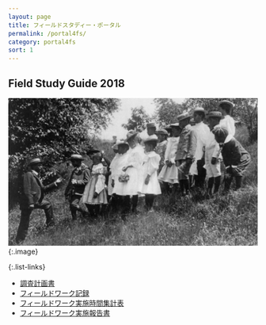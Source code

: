 ```yaml
---
layout: page
title: フィールドスタディー・ポータル
permalink: /portal4fs/
category: portal4fs
sort: 1
---
```


## Field Study Guide 2018

![field trip](/assets/images/v1/2018/07/Field-trip_-_school_children_outdoors_listening_to_man_wide.jpg "field trip"){:.image}

{:.list-links}
*   [調査計画書](https://github.com/gsc-aoyama/fieldstudy-guide4gsc/raw/master/FieldStudyGuide2018/FieldWorkPlanProposal2018.docx)
*   [フィールドワーク記録](https://github.com/gsc-aoyama/fieldstudy-guide4gsc/raw/master/FieldStudyGuide2018/FieldWorkLog2018.docx)
*   [フィールドワーク実施時間集計表](https://github.com/gsc-aoyama/fieldstudy-guide4gsc/raw/master/FieldStudyGuide2018/FieldWorkRecordSheet2018.xlsx)
*   [フィールドワーク実施報告書](https://github.com/gsc-aoyama/fieldstudy-guide4gsc/raw/master/FieldStudyGuide2018/FieldWorkReport2018.docx)




